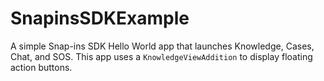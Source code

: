 # SnapinsSDKExample

A simple Snap-ins SDK Hello World app that launches Knowledge, Cases, Chat, and SOS. This app uses a `KnowledgeViewAddition` to display floating action buttons.
